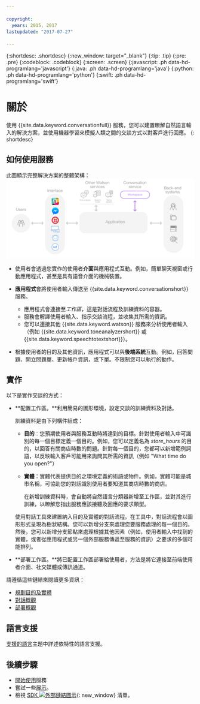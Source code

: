 ```yaml
---

copyright:
  years: 2015, 2017
lastupdated: "2017-07-27"

---
```


{:shortdesc: .shortdesc}
{:new_window: target="_blank"}
{:tip: .tip}
{:pre: .pre}
{:codeblock: .codeblock}
{:screen: .screen}
{:javascript: .ph data-hd-programlang='javascript'}
{:java: .ph data-hd-programlang='java'}
{:python: .ph data-hd-programlang='python'}
{:swift: .ph data-hd-programlang='swift'}

# 關於

使用 {{site.data.keyword.conversationfull}} 服務，您可以建置瞭解自然語言輸入的解決方案，並使用機器學習來模擬人類之間的交談方式以對客戶進行回應。
{: shortdesc}

## 如何使用服務

此圖顯示完整解決方案的整體架構：![服務的流程圖](images/conversation_arch_overview.png)

- 使用者會透過您實作的使用者**介面**與應用程式互動。例如，簡單聊天視窗或行動應用程式，甚至是具有語音介面的機械裝置。

- **應用程式**會將使用者輸入傳送至 {{site.data.keyword.conversationshort}} 服務。
    - 應用程式會連接至*工作區*，這是對話流程及訓練資料的容器。
    - 服務會解譯使用者輸入、指示交談流程，並收集其所需的資訊。
    - 您可以連接其他 {{site.data.keyword.watson}} 服務來分析使用者輸入（例如 {{site.data.keyword.toneanalyzershort}} 或 {{site.data.keyword.speechtotextshort}}）。

- 根據使用者的目的及其他資訊，應用程式可以與**後端系統**互動。例如，回答問題、開立問題單、更新帳戶資訊，或下單。不限制您可以執行的動作。

## 實作

以下是實作交談的方式：

- **配置工作區。**利用簡易的圖形環境，設定交談的訓練資料及對話。

    訓練資料是由下列構件組成：
    - **目的**：您預期使用者與服務互動時將達到的目標。針對使用者輸入中可識別的每一個目標定義一個目的。例如，您可以定義名為 *store_hours* 的目的，以回答有關商店時數的問題。針對每一個目的，您都可以新增範例詞語，以反映輸入客戶可能用來詢問其所需的資訊（例如 "What time do you open?"）
    - **實體**：實體代表提供目的之環境定義的術語或物件。例如，實體可能是城市名稱，可協助您的對話識別使用者要知道其商店時數的商店。

      在新增訓練資料時，會自動將自然語言分類器新增至工作區，並對其進行訓練，以瞭解您指出服務應該接聽及回應的要求類型。

    使用對話工具來建置納入目的及實體的對話流程。在工具中，對話流程會以圖形形式呈現為樹狀結構。您可以新增分支來處理您要服務處理的每一個目的。然後，您可以新增分支節點來處理根據其他因素（例如，使用者輸入中找到的實體，或者從應用程式或另一個外部服務傳遞至服務的資訊）之要求的多個可能排列。

- **部署工作區。**將已配置工作區部署給使用者，方法是將它連接至前端使用者介面、社交媒體或傳訊通道。

請遵循這些鏈結來閱讀更多資訊：

- [規劃目的及實體](intents-entities.html#planning-your-entities)
- [對話概觀](dialog-build.html#overview)
- [部署概觀](deploy.html)

## 語言支援

[支援的語言](lang-support.html)主題中詳述依特性的語言支援。

## 後續步驟

- [開始使用](getting-started.html)服務
- 嘗試一些[展示](sample-applications.html)。
- 檢視 [SDK ![外部鏈結圖示](../../icons/launch-glyph.svg "外部鏈結圖示")](https://www.ibm.com/watson/developercloud/developer-tools.html){: new_window} 清單。

